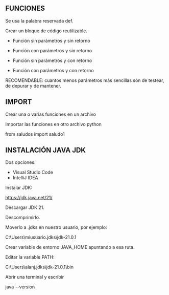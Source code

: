 

## FUNCIONES

Se usa la palabra reservada def.

Crear un bloque de código reutilizable.

* Función sin parámetros y sin retorno
* Función con parámetros y sin retorno

* Función sin parámetros y con retorno
* Función con parámetros y con retorno

RECOMENDABLE: cuantos menos parámetros más sencillas son de testear, de depurar y de mantener.



## IMPORT

Crear una o varias funciones en un archivo

Importar las funciones en otro archivo python


from saludos import saludo1


## INSTALACIÓN JAVA JDK

Dos opciones:

* Visual Studio Code
* IntelliJ IDEA

Instalar JDK:

https://jdk.java.net/21/

Descargar JDK 21.

Descomprimirlo.

Moverlo a .jdks en nuestro usuario, por ejemplo:

C:\Users\miusuario\.jdks\jdk-21.0.1

Crear variable de entorno JAVA_HOME apuntando a esa ruta.

Editar la variable PATH:

C:\Users\alanj\.jdks\jdk-21.0.1\bin

Abrir una terminal y escribir 

java --version

